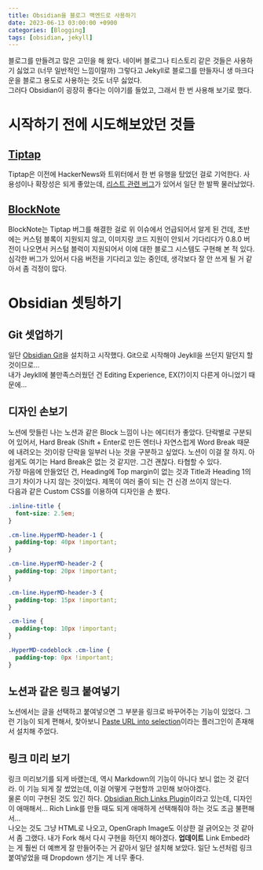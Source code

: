 ```yaml
---
title: Obsidian을 블로그 백엔드로 사용하기
date: 2023-06-13 03:00:00 +0900
categories: [Blogging]
tags: [obsidian, jekyll]
---
```

블로그를 만들려고 많은 고민을 해 왔다. 네이버 블로그나 티스토리 같은 것들은 사용하기 싫었고 (너무 일반적인 느낌이랄까) 그렇다고 Jekyll로 블로그를 만들자니 생 마크다운을 블로그 용도로 사용하는 것도 너무 싫었다.  
그러다 Obsidian이 굉장히 좋다는 이야기를 들었고, 그래서 한 번 사용해 보기로 했다.
# 시작하기 전에 시도해보았던 것들
## [Tiptap](https://tiptap.dev/)
Tiptap은 이전에 HackerNews와 트위터에서 한 번 유행을 탔었던 걸로 기억한다. 사용성이나 확장성은 되게 좋았는데, [리스트 관련 버그](https://github.com/ueberdosis/tiptap/issues/3128)가 있어서 일단 한 발짝 물러났었다.
## [BlockNote](https://github.com/TypeCellOS/BlockNote)
BlockNote는 Tiptap 버그를 해결한 걸로 위 이슈에서 언급되어서 알게 된 건데, 초반에는 커스텀 블록이 지원되지 않고, 이미지랑 코드 지원이 안되서 기다리다가 0.8.0 버전이 나오면서 커스텀 블럭이 지원되어서 이에 대한 블로그 시스템도 구현해 본 적 있다. 심각한 버그가 있어서 다음 버전을 기다리고 있는 중인데, 생각보다 잘 안 쓰게 될 거 같아서 좀 걱정이 많다.
# Obsidian 셋팅하기
## Git 셋업하기
일단 [Obsidian Git](https://github.com/denolehov/obsidian-git)을 설치하고 시작했다. Git으로 시작해야 Jeykll을 쓰던지 말던지 할 것이므로...  
내가 Jeykll에 불만족스러웠던 건 Editing Experience, EX(?)이지 다른게 아니었기 때문에...
## 디자인 손보기  
노션에 맛들린 나는 노션과 같은 Block 느낌이 나는 에디터가 좋았다. 단락별로 구분되어 있어서, Hard Break (Shift + Enter로 만든 엔터나 자연스럽게 Word Break 때문에 내려오는 것)이랑 단락을 일부러 나눈 것을 구분하고 싶었다. 노션이 이걸 잘 하지. 아쉽게도 여기는 Hard Break은 없는 것 같지만. 그건 괜찮다. 타협할 수 있다.  
가장 마음에 안들었던 건, Heading에 Top margin이 없는 것과 Title과 Heading 1의 크기 차이가 나지 않는 것이었다. 제목이 여러 줄이 되는 건 신경 쓰이지 않는다.  
다음과 같은 Custom CSS를 이용하여 디자인을 손 봤다.
```css
.inline-title {
  font-size: 2.5em;
}

.cm-line.HyperMD-header-1 {
  padding-top: 40px !important;
}

.cm-line.HyperMD-header-2 {
  padding-top: 20px !important;
}

.cm-line.HyperMD-header-3 {
  padding-top: 15px !important;
}

.cm-line {
  padding-top: 10px !important;
}

.HyperMD-codeblock .cm-line {
  padding-top: 0px !important;
}
```
## 노션과 같은 링크 붙여넣기
노션에서는 글을 선택하고 붙여넣으면 그 부분을 링크로 바꾸어주는 기능이 있었다. 그런 기능이 되게 편해서, 찾아보니 [Paste URL into selection](https://github.com/denolehov/obsidian-url-into-selection)이라는 플러그인이 존재해서 설치해 주었다.
## 링크 미리 보기  
링크 미리보기를 되게 바랬는데, 역시 Markdown의 기능이 아니다 보니 없는 것 같더라. 이 기능 되게 잘 썼었는데, 이걸 어떻게 구현할까 고민해 보아야겠다.  
물론 이미 구현된 것도 있긴 하다. [Obsidian Rich Links Plugin](https://github.com/dhamaniasad/obsidian-rich-links)이라고 있는데, 디자인이 애매해서... Rich Link를 만들 때도 되게 애매하게 선택해줘야 하는 것도 조금 불편해서...  
나오는 것도 그냥 HTML로 나오고, OpenGraph Image도 이상한 걸 긁어오는 것 같아서 좀 그랬다. 내가 Fork 해서 다시 구현을 하던지 해야겠다.
**업데이트**
Link Embed라는 게 훨씬 더 예쁘게 잘 만들어주는 거 같아서 일단 설치해 보았다. 일단 노션처럼 링크 붙여넣었을 때 Dropdown 생기는 게 너무 좋다.